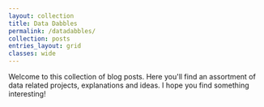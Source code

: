 ```yaml
---
layout: collection
title: Data Dabbles
permalink: /datadabbles/
collection: posts
entries_layout: grid
classes: wide
---
```


Welcome to this collection of blog posts. Here you'll find an assortment of data related projects, explanations and ideas. I hope you find something interesting! 
<!---
<ul>
  {% for post in site.posts %}
    <li>
      <a href="{{ post.url }}">{{ post.title }}</a>
    </li>
  {% endfor %}
</ul>
-->
